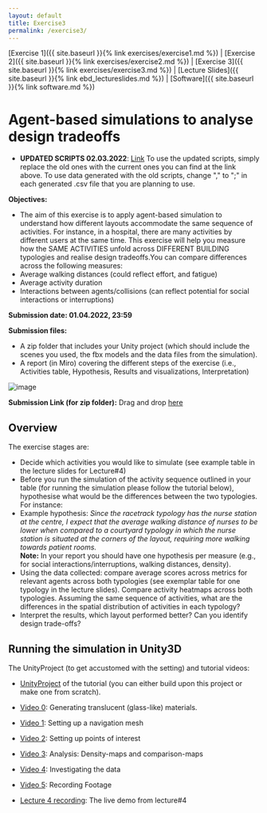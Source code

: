 ```yaml
---
layout: default
title: Exercise3
permalink: /exercise3/
---
```


[Exercise 1]({{ site.baseurl }}{% link exercises/exercise1.md %}) | [Exercise 2]({{ site.baseurl }}{% link exercises/exercise2.md %}) | [Exercise 3]({{ site.baseurl }}{% link exercises/exercise3.md %}) | [Lecture Slides]({{ site.baseurl }}{% link ebd_lectureslides.md %}) | [Software]({{ site.baseurl }}{% link software.md %})

# Agent-based simulations to analyse design tradeoffs

- **UPDATED SCRIPTS 02.03.2022**: [Link](https://polybox.ethz.ch/index.php/s/e2gBjAAQ4NvMhkq)
  To use the updated scripts, simply replace the old ones with the current ones you can find at the link above. To use data generated with the old scripts, change ","   to ";" in each generated .csv file that you are planning to use.

**Objectives:** 
* The aim of this exercise is to apply agent-based simulation to understand how different layouts accommodate the same sequence of activities. For instance, in a hospital, there are many activities by different users at the same time. This exercise will help you measure how the SAME ACTIVITIES unfold across DIFFERENT BUILDING typologies and realise design tradeoffs.You can compare differences across the following measures: 
* Average walking distances (could reflect effort, and fatigue) 
* Average activity duration 
* Interactions between agents/collisions  (can reflect potential for social interactions or interruptions) 

**Submission date: 01.04.2022, 23:59**

**Submission files:** 
* A zip folder that includes your Unity project (which should include the scenes you used, the fbx models and the data files from the simulation).
* A report (in Miro) covering the different steps of the exercise (i.e., Activities table, Hypothesis, Results and visualizations, Interpretation) 

![image](/assets/images/exercise3/exc3.png)

**Submission Link (for zip folder):**  Drag and drop [here](https://polybox.ethz.ch/index.php/s/Iy3sePgdmvDPqpJ)

## Overview 
The exercise stages are:
* Decide which activities you would like to simulate (see example table in the lecture slides for Lecture#4) 
* Before you run the simulation of the activity sequence outlined in your table (for running the simulation please follow the tutorial below), hypothesise what would be the differences between the two typologies. For instance:
* Example hypothesis: *Since the racetrack typology has the nurse station at the centre, I expect that the average walking distance of nurses to be lower when compared to a courtyard typology in which the nurse station is situated at the corners of the layout, requiring more walking towards patient rooms.*  
**Note:** In your report you should have one hypothesis per measure (e.g., for social interactions/interruptions, walking distances, density).
* Using the data collected: compare average scores across metrics for relevant agents across both typologies (see exemplar table for one typology in the lecture slides). Compare activity heatmaps across both typologies. Assuming the same sequence of activities, what are the differences in the spatial distribution of activities in each typology?
* Interpret the results, which layout performed better? Can you identify design trade-offs? 

## Running the simulation in Unity3D

The UnityProject (to get accustomed with the setting) and tutorial videos:
* [UnityProject](https://polybox.ethz.ch/index.php/s/5d7Q5SuVqfbfTu1) of the tutorial (you can either build upon this project or make one from scratch). 

* [Video 0](https://polybox.ethz.ch/index.php/s/Agd17f5cJOecgkx): Generating translucent (glass-like) materials.
* [Video 1](https://polybox.ethz.ch/index.php/s/UROL3ktgfGo6QUL): Setting up a navigation mesh
* [Video 2](https://polybox.ethz.ch/index.php/s/6PTSvR9cjxw8YyN): Setting up points of interest
* [Video 3](https://polybox.ethz.ch/index.php/s/aZj6XDtanusYVxn): Analysis: Density-maps and comparison-maps
* [Video 4](https://polybox.ethz.ch/index.php/s/RC0akU9gzi1fcgg): Investigating the data
* [Video 5](https://polybox.ethz.ch/index.php/s/kHqzedOnTPVJEz7): Recording Footage
* [Lecture 4 recording](https://polybox.ethz.ch/index.php/s/5QFp1mn8hPam5mF): The live demo from lecture#4


